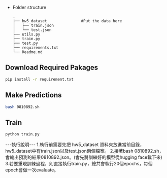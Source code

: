- Folder structure
    ```
    .
    ├── hw5_dataset               #Put the data here     
    │   ├── train.json         
    │   └── test.json  
    ├── utils.py
    ├── train.py
    ├── test.py
    ├── requirements.txt
    └── Readme.md
    ```

## Download Required Pakages
```sh
pip install -r requirement.txt
```

## Make Predictions
```sh
bash 0810892.sh
```

## Train
```sh
python train.py
```

---執行說明---
1.執行前需要先把 hw5_dataset 資料夾放進當前目錄，hw5_dataset中有train.json以及test.json兩個檔案。
2.接著bash 0810892.sh，會輸出預測的結果0810892.json。(會先將訓練好的模型從hugging face載下來)
3.若要重現訓練過程，則直接執行train.py，總共會執行20個epochs，每個epoch會做一次evaluate。